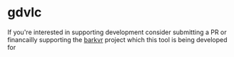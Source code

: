 # gdvlc

If you're interested in supporting development consider submitting a PR or financailly supporting the [barkvr](https://github.com/zodywoolsey/barkvr) project which this tool is being developed for
